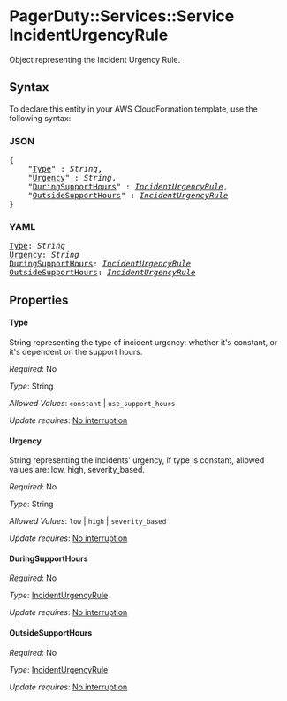# PagerDuty::Services::Service IncidentUrgencyRule

Object representing the Incident Urgency Rule.

## Syntax

To declare this entity in your AWS CloudFormation template, use the following syntax:

### JSON

<pre>
{
    "<a href="#type" title="Type">Type</a>" : <i>String</i>,
    "<a href="#urgency" title="Urgency">Urgency</a>" : <i>String</i>,
    "<a href="#duringsupporthours" title="DuringSupportHours">DuringSupportHours</a>" : <i><a href="incidenturgencyrule.md">IncidentUrgencyRule</a></i>,
    "<a href="#outsidesupporthours" title="OutsideSupportHours">OutsideSupportHours</a>" : <i><a href="incidenturgencyrule.md">IncidentUrgencyRule</a></i>
}
</pre>

### YAML

<pre>
<a href="#type" title="Type">Type</a>: <i>String</i>
<a href="#urgency" title="Urgency">Urgency</a>: <i>String</i>
<a href="#duringsupporthours" title="DuringSupportHours">DuringSupportHours</a>: <i><a href="incidenturgencyrule.md">IncidentUrgencyRule</a></i>
<a href="#outsidesupporthours" title="OutsideSupportHours">OutsideSupportHours</a>: <i><a href="incidenturgencyrule.md">IncidentUrgencyRule</a></i>
</pre>

## Properties

#### Type

String representing the type of incident urgency: whether it's constant, or it's dependent on the support hours.

_Required_: No

_Type_: String

_Allowed Values_: <code>constant</code> | <code>use_support_hours</code>

_Update requires_: [No interruption](https://docs.aws.amazon.com/AWSCloudFormation/latest/UserGuide/using-cfn-updating-stacks-update-behaviors.html#update-no-interrupt)

#### Urgency

String representing the incidents' urgency, if type is constant, allowed values are: low, high, severity_based.

_Required_: No

_Type_: String

_Allowed Values_: <code>low</code> | <code>high</code> | <code>severity_based</code>

_Update requires_: [No interruption](https://docs.aws.amazon.com/AWSCloudFormation/latest/UserGuide/using-cfn-updating-stacks-update-behaviors.html#update-no-interrupt)

#### DuringSupportHours

_Required_: No

_Type_: <a href="incidenturgencyrule.md">IncidentUrgencyRule</a>

_Update requires_: [No interruption](https://docs.aws.amazon.com/AWSCloudFormation/latest/UserGuide/using-cfn-updating-stacks-update-behaviors.html#update-no-interrupt)

#### OutsideSupportHours

_Required_: No

_Type_: <a href="incidenturgencyrule.md">IncidentUrgencyRule</a>

_Update requires_: [No interruption](https://docs.aws.amazon.com/AWSCloudFormation/latest/UserGuide/using-cfn-updating-stacks-update-behaviors.html#update-no-interrupt)

